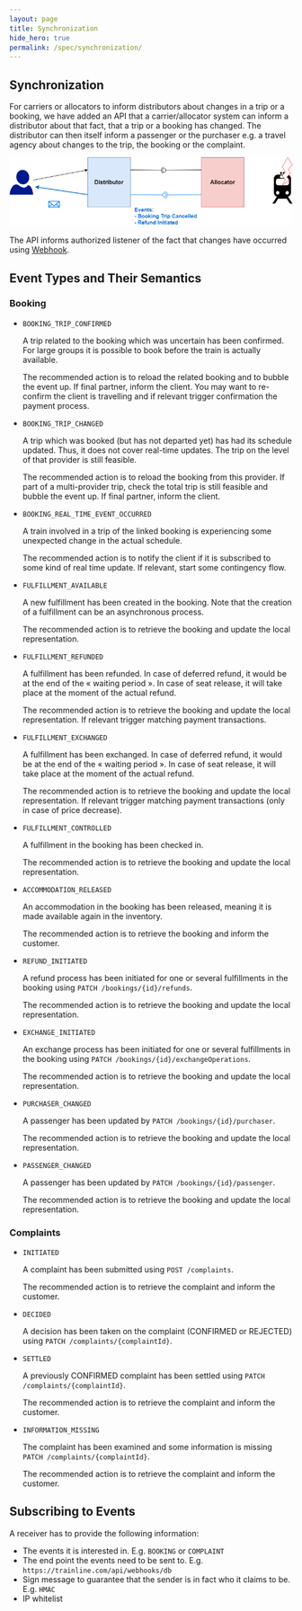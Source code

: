 ```yaml
---
layout: page
title: Synchronization
hide_hero: true
permalink: /spec/synchronization/
---
```


## Synchronization

For carriers or allocators to inform distributors about changes in a trip or a booking, we have added an API that a carrier/allocator system can inform a distributor about that fact, that a trip or a booking has changed. The distributor can then itself inform a passenger or the purchaser e.g. a travel agency about changes to the trip, the booking or the complaint.

![Synchronization](../images/synchronization/synchronization.png)

The API informs authorized listener of the fact that changes have occurred using [Webhook](https://en.wikipedia.org/wiki/Webhook).

## Event Types and Their Semantics

### Booking

- `BOOKING_TRIP_CONFIRMED`

  A trip related to the booking which was uncertain has been confirmed. For large groups it is possible to book before the train is actually available.

  The recommended action is to reload the related booking and to
  bubble the event up. If final partner, inform the client. You may want to re-confirm the client is travelling and if relevant trigger confirmation the payment process.

- `BOOKING_TRIP_CHANGED`

  A trip which was booked (but has not departed yet) has had its schedule updated. Thus, it does not cover real-time updates.
  The trip on the level of that provider is still feasible.

  The recommended action is to reload the booking from this provider. If part of a multi-provider trip, check the total trip is still feasible and bubble the event up. If final partner, inform the client.

- `BOOKING_REAL_TIME_EVENT_OCCURRED`

  A train involved in a trip of the linked booking is experiencing some unexpected change in the actual schedule.

  The recommended action is to notify the client if it is subscribed to some kind of real time update. If relevant, start some contingency flow.

- `FULFILLMENT_AVAILABLE`

  A new fulfillment has been created in the booking. Note that the creation of a fulfillment can be an asynchronous process.

  The recommended action is to retrieve the booking and update the local representation.

- `FULFILLMENT_REFUNDED`

  A fulfillment has been refunded. In case of deferred refund, it would be at the end of the « waiting period ». In case of seat release, it will take place at the moment of the actual refund.

  The recommended action is to retrieve the booking and update the local representation. If relevant trigger matching payment transactions.

- `FULFILLMENT_EXCHANGED`

  A fulfillment has been exchanged. In case of deferred refund, it would be at the end of the « waiting period ». In case of seat release, it will take place at the moment of the actual refund.

  The recommended action is to retrieve the booking and update the local representation. If relevant trigger matching payment transactions (only in case of price decrease).

- `FULFILLMENT_CONTROLLED`

  A fulfillment in the booking has been checked in.

  The recommended action is to retrieve the booking and update the local representation.

- `ACCOMMODATION_RELEASED`

  An accommodation in the booking has been released, meaning it is made available again in the inventory.

  The recommended action is to retrieve the booking and inform the customer.

- `REFUND_INITIATED`

  A refund process has been initiated for one or several fulfillments in the booking using `PATCH /bookings/{id}/refunds`.

  The recommended action is to retrieve the booking and update the local representation.

- `EXCHANGE_INITIATED`

  An exchange process has been initiated for one or several fulfillments in the booking using `PATCH /bookings/{id}/exchangeOperations`.

  The recommended action is to retrieve the booking and update the local representation.

- `PURCHASER_CHANGED`

  A passenger has been updated by `PATCH /bookings/{id}/purchaser`.

  The recommended action is to retrieve the booking and update the local representation.

- `PASSENGER_CHANGED`

  A passenger has been updated by `PATCH /bookings/{id}/passenger`.

  The recommended action is to retrieve the booking and update the local representation.

### Complaints

- `INITIATED`

  A complaint has been submitted using `POST /complaints`.

  The recommended action is to retrieve the complaint and inform the customer.

- `DECIDED`

  A decision has been taken on the complaint (CONFIRMED or REJECTED) using `PATCH /complaints/{complaintId}`.

- `SETTLED`

  A previously CONFIRMED complaint has been settled using `PATCH /complaints/{complaintId}`.

  The recommended action is to retrieve the complaint and inform the customer.

- `INFORMATION_MISSING`

  The complaint has been examined and some information is missing `PATCH /complaints/{complaintId}`.

  The recommended action is to retrieve the complaint and inform the customer.

## Subscribing to Events

A receiver has to provide the following information:

- The events it is interested in. E.g. `BOOKING` or `COMPLAINT`
- The end point the events need to be sent to. E.g. `https://trainline.com/api/webhooks/db`
- Sign message to guarantee that the sender is in fact who it claims to be. E.g. `HMAC`
- IP whitelist
